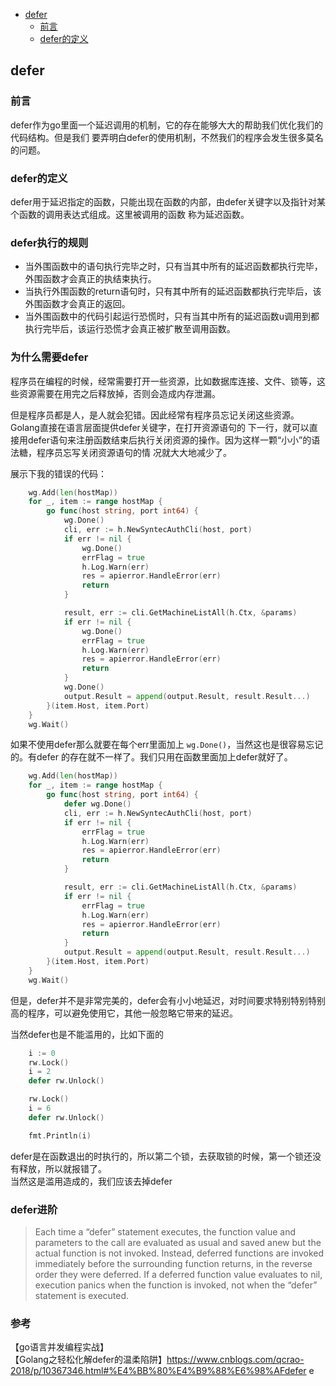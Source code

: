 - [defer](#defer)
  * [前言](#前言)
  * [defer的定义](#defer)

## defer

### 前言

defer作为go里面一个延迟调用的机制，它的存在能够大大的帮助我们优化我们的代码结构。但是我们
要弄明白defer的使用机制，不然我们的程序会发生很多莫名的问题。

### defer的定义 

defer用于延迟指定的函数，只能出现在函数的内部，由defer关键字以及指针对某个函数的调用表达式组成。这里被调用的函数
称为延迟函数。

### defer执行的规则

- 当外围函数中的语句执行完毕之时，只有当其中所有的延迟函数都执行完毕，外围函数才会真正的执结束执行。
- 当执行外围函数的return语句时，只有其中所有的延迟函数都执行完毕后，该外围函数才会真正的返回。
- 当外围函数中的代码引起运行恐慌时，只有当其中所有的延迟函数u调用到都执行完毕后，该运行恐慌才会真正被扩散至调用函数。

### 为什么需要defer

程序员在编程的时候，经常需要打开一些资源，比如数据库连接、文件、锁等，这些资源需要在用完之后释放掉，否则会造成内存泄漏。  

但是程序员都是人，是人就会犯错。因此经常有程序员忘记关闭这些资源。Golang直接在语言层面提供defer关键字，在打开资源语句的
下一行，就可以直接用defer语句来注册函数结束后执行关闭资源的操作。因为这样一颗“小小”的语法糖，程序员忘写关闭资源语句的情
况就大大地减少了。  

展示下我的错误的代码：  

````go
	wg.Add(len(hostMap))
	for _, item := range hostMap {
		go func(host string, port int64) {
			wg.Done()
			cli, err := h.NewSyntecAuthCli(host, port)
			if err != nil {
				wg.Done()
				errFlag = true
				h.Log.Warn(err)
				res = apierror.HandleError(err)
				return
			}

			result, err := cli.GetMachineListAll(h.Ctx, &params)
			if err != nil {
				wg.Done()
				errFlag = true
				h.Log.Warn(err)
				res = apierror.HandleError(err)
				return
			}
			wg.Done()
			output.Result = append(output.Result, result.Result...)
		}(item.Host, item.Port)
	}
	wg.Wait()
````
如果不使用defer那么就要在每个err里面加上 `wg.Done()`，当然这也是很容易忘记的。有defer
的存在就不一样了。我们只用在函数里面加上defer就好了。

````go
	wg.Add(len(hostMap))
	for _, item := range hostMap {
		go func(host string, port int64) {
			defer wg.Done()
			cli, err := h.NewSyntecAuthCli(host, port)
			if err != nil {
				errFlag = true
				h.Log.Warn(err)
				res = apierror.HandleError(err)
				return
			}

			result, err := cli.GetMachineListAll(h.Ctx, &params)
			if err != nil {
				errFlag = true
				h.Log.Warn(err)
				res = apierror.HandleError(err)
				return
			}
			output.Result = append(output.Result, result.Result...)
		}(item.Host, item.Port)
	}
	wg.Wait()
````
但是，defer并不是非常完美的，defer会有小小地延迟，对时间要求特别特别特别高的程序，可以避免使用它，其他一般忽略它带来的延迟。

当然defer也是不能滥用的，比如下面的  
````go
	i := 0
	rw.Lock()
	i = 2
	defer rw.Unlock()

	rw.Lock()
	i = 6
	defer rw.Unlock()

	fmt.Println(i)
````
defer是在函数退出的时执行的，所以第二个锁，去获取锁的时候，第一个锁还没有释放，所以就报错了。  
当然这是滥用造成的，我们应该去掉defer

### defer进阶

> Each time a “defer” statement executes, the function value and parameters to the call are evaluated as usual and saved anew but the actual function is not invoked. Instead, deferred functions are invoked immediately before the surrounding function returns, in the reverse order they were deferred. If a deferred function value evaluates to nil, execution panics when the function is invoked, not when the “defer” statement is executed.



### 参考
【go语言并发编程实战】   
【Golang之轻松化解defer的温柔陷阱】https://www.cnblogs.com/qcrao-2018/p/10367346.html#%E4%BB%80%E4%B9%88%E6%98%AFdefer  e